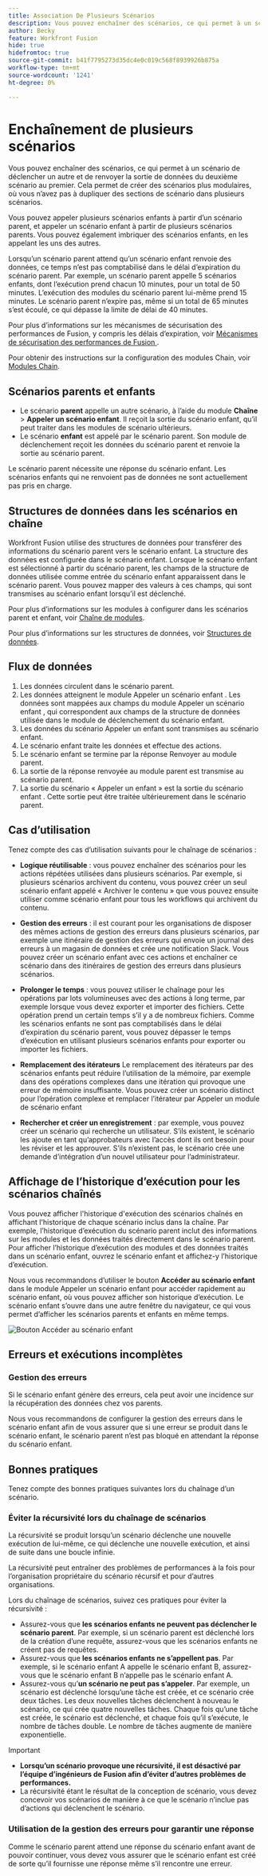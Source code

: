 ```yaml
---
title: Association De Plusieurs Scénarios
description: Vous pouvez enchaîner des scénarios, ce qui permet à un scénario de déclencher un autre et de renvoyer la sortie de données du deuxième scénario au premier.
author: Becky
feature: Workfront Fusion
hide: true
hidefromtoc: true
source-git-commit: b41f7795273d35dc4e0c019c568f8939926b875a
workflow-type: tm+mt
source-wordcount: '1241'
ht-degree: 0%

---
```



# Enchaînement de plusieurs scénarios

Vous pouvez enchaîner des scénarios, ce qui permet à un scénario de déclencher un autre et de renvoyer la sortie de données du deuxième scénario au premier. Cela permet de créer des scénarios plus modulaires, où vous n’avez pas à dupliquer des sections de scénario dans plusieurs scénarios.

Vous pouvez appeler plusieurs scénarios enfants à partir d’un scénario parent, et appeler un scénario enfant à partir de plusieurs scénarios parents. Vous pouvez également imbriquer des scénarios enfants, en les appelant les uns des autres.

Lorsqu’un scénario parent attend qu’un scénario enfant renvoie des données, ce temps n’est pas comptabilisé dans le délai d’expiration du scénario parent. Par exemple, un scénario parent appelle 5 scénarios enfants, dont l’exécution prend chacun 10 minutes, pour un total de 50 minutes. L’exécution des modules du scénario parent lui-même prend 15 minutes. Le scénario parent n’expire pas, même si un total de 65 minutes s’est écoulé, ce qui dépasse la limite de délai de 40 minutes.

Pour plus d’informations sur les mécanismes de sécurisation des performances de Fusion, y compris les délais d’expiration, voir [ Mécanismes de sécurisation des performances de Fusion ](/help/workfront-fusion/references/scenarios/fusion-performance-guardrails.md).

Pour obtenir des instructions sur la configuration des modules Chain, voir [Modules Chain](/help/workfront-fusion/references/apps-and-modules/tools-and-transformers/chain-modules.md).

## Scénarios parents et enfants

* Le scénario **parent** appelle un autre scénario, à l’aide du module **Chaîne** > **Appeler un scénario enfant**. Il reçoit la sortie du scénario enfant, qu’il peut traiter dans les modules de scénario ultérieurs.
* Le scénario **enfant** est appelé par le scénario parent. Son module de déclenchement reçoit les données du scénario parent et renvoie la sortie au scénario parent.

Le scénario parent nécessite une réponse du scénario enfant. Les scénarios enfants qui ne renvoient pas de données ne sont actuellement pas pris en charge.

## Structures de données dans les scénarios en chaîne

Workfront Fusion utilise des structures de données pour transférer des informations du scénario parent vers le scénario enfant. La structure des données est configurée dans le scénario enfant. Lorsque le scénario enfant est sélectionné à partir du scénario parent, les champs de la structure de données utilisée comme entrée du scénario enfant apparaissent dans le scénario parent. Vous pouvez mapper des valeurs à ces champs, qui sont transmises au scénario enfant lorsqu’il est déclenché.

Pour plus d’informations sur les modules à configurer dans les scénarios parent et enfant, voir [Chaîne de modules](/help/workfront-fusion/references/apps-and-modules/tools-and-transformers/chain-modules.md).

Pour plus d’informations sur les structures de données, voir [Structures de données](/help/workfront-fusion/references/mapping-panel/data-types/data-structures.md).

## Flux de données

1. Les données circulent dans le scénario parent.
1. Les données atteignent le module Appeler un scénario enfant . Les données sont mappées aux champs du module Appeler un scénario enfant , qui correspondent aux champs de la structure de données utilisée dans le module de déclenchement du scénario enfant.
1. Les données du scénario Appeler un enfant sont transmises au scénario enfant.
1. Le scénario enfant traite les données et effectue des actions.
1. Le scénario enfant se termine par la réponse Renvoyer au module parent.
1. La sortie de la réponse renvoyée au module parent est transmise au scénario parent.
1. La sortie du scénario « Appeler un enfant » est la sortie du scénario enfant . Cette sortie peut être traitée ultérieurement dans le scénario parent.

## Cas d’utilisation

Tenez compte des cas d’utilisation suivants pour le chaînage de scénarios :

* **Logique réutilisable** : vous pouvez enchaîner des scénarios pour les actions répétées utilisées dans plusieurs scénarios. Par exemple, si plusieurs scénarios archivent du contenu, vous pouvez créer un seul scénario enfant appelé « Archiver le contenu » que vous pouvez ensuite utiliser comme scénario enfant pour tous les workflows qui archivent du contenu.

* **Gestion des erreurs** : il est courant pour les organisations de disposer des mêmes actions de gestion des erreurs dans plusieurs scénarios, par exemple une itinéraire de gestion des erreurs qui envoie un journal des erreurs à un magasin de données et crée une notification Slack. Vous pouvez créer un scénario enfant avec ces actions et enchaîner ce scénario dans des itinéraires de gestion des erreurs dans plusieurs scénarios.

* **Prolonger le temps** : vous pouvez utiliser le chaînage pour les opérations par lots volumineuses avec des actions à long terme, par exemple lorsque vous devez exporter et importer des fichiers. Cette opération prend un certain temps s’il y a de nombreux fichiers. Comme les scénarios enfants ne sont pas comptabilisés dans le délai d’expiration du scénario parent, vous pouvez dépasser le temps d’exécution en utilisant plusieurs scénarios enfants pour exporter ou importer les fichiers.

* **Remplacement des itérateurs** Le remplacement des itérateurs par des scénarios enfants peut réduire l’utilisation de la mémoire, par exemple dans des opérations complexes dans une itération qui provoque une erreur de mémoire insuffisante. Vous pouvez créer un scénario distinct pour l’opération complexe et remplacer l’itérateur par Appeler un module de scénario enfant

* **Rechercher et créer un enregistrement** : par exemple, vous pouvez créer un scénario qui recherche un utilisateur. S’ils existent, le scénario les ajoute en tant qu’approbateurs avec l’accès dont ils ont besoin pour les réviser et les approuver. S’ils n’existent pas, le scénario crée une demande d’intégration d’un nouvel utilisateur pour l’administrateur.

## Affichage de l’historique d’exécution pour les scénarios chaînés

Vous pouvez afficher l&#39;historique d&#39;exécution des scénarios chaînés en affichant l&#39;historique de chaque scénario inclus dans la chaîne. Par exemple, l’historique d’exécution du scénario parent inclut des informations sur les modules et les données traités directement dans le scénario parent. Pour afficher l’historique d’exécution des modules et des données traités dans un scénario enfant, ouvrez le scénario enfant et affichez-y l’historique d’exécution.

Nous vous recommandons d’utiliser le bouton **Accéder au scénario enfant** dans le module Appeler un scénario enfant pour accéder rapidement au scénario enfant, où vous pouvez afficher son historique d’exécution. Le scénario enfant s’ouvre dans une autre fenêtre du navigateur, ce qui vous permet d’afficher les scénarios parents et enfants en même temps.

![Bouton Accéder au scénario enfant](assets/go-to-the-child-button.png)

## Erreurs et exécutions incomplètes

### Gestion des erreurs

Si le scénario enfant génère des erreurs, cela peut avoir une incidence sur la récupération des données chez vos parents.

Nous vous recommandons de configurer la gestion des erreurs dans le scénario enfant afin de vous assurer que si une erreur se produit dans le scénario enfant, le scénario parent n’est pas bloqué en attendant la réponse du scénario enfant.

## Bonnes pratiques

Tenez compte des bonnes pratiques suivantes lors du chaînage d’un scénario.

### Éviter la récursivité lors du chaînage de scénarios

La récursivité se produit lorsqu’un scénario déclenche une nouvelle exécution de lui-même, ce qui déclenche une nouvelle exécution, et ainsi de suite dans une boucle infinie.

La récursivité peut entraîner des problèmes de performances à la fois pour l’organisation propriétaire du scénario récursif et pour d’autres organisations.

Lors du chaînage de scénarios, suivez ces pratiques pour éviter la récursivité :

* Assurez-vous que **les scénarios enfants ne peuvent pas déclencher le scénario parent**. Par exemple, si un scénario parent est déclenché lors de la création d’une requête, assurez-vous que les scénarios enfants ne créent pas de requêtes.
* Assurez-vous que **les scénarios enfants ne s’appellent pas**. Par exemple, si le scénario enfant A appelle le scénario enfant B, assurez-vous que le scénario enfant B n’appelle pas le scénario enfant A.
* Assurez-vous qu’**un scénario ne peut pas s’appeler**. Par exemple, un scénario est déclenché lorsqu’une tâche est créée, et ce scénario crée deux tâches. Les deux nouvelles tâches déclenchent à nouveau le scénario, ce qui crée quatre nouvelles tâches. Chaque fois qu’une tâche est créée, le scénario est déclenché, et chaque fois qu’il s’exécute, le nombre de tâches double. Le nombre de tâches augmente de manière exponentielle.

>[!IMPORTANT]
>
>* **Lorsqu’un scénario provoque une récursivité, il est désactivé par l’équipe d’ingénieurs de Fusion afin d’éviter d’autres problèmes de performances.**
>* La récursivité étant le résultat de la conception de scénario, vous devez concevoir vos scénarios de manière à ce que le scénario n’inclue pas d’actions qui déclenchent le scénario.

### Utilisation de la gestion des erreurs pour garantir une réponse

Comme le scénario parent attend une réponse du scénario enfant avant de pouvoir continuer, vous devez vous assurer que le scénario enfant est créé de sorte qu’il fournisse une réponse même s’il rencontre une erreur.
